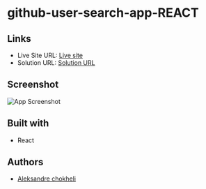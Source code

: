 # github-user-search-app-REACT

## Links

- Live Site URL: [Live site](https://tip-calculator-app-topaz.vercel.app/)
- Solution URL: [Solution URL](https://github.com/aleksandrre/tip-calculator-app)

## Screenshot
![App Screenshot](https://user-images.githubusercontent.com/108459639/223813183-94b11226-6f64-4017-8b3b-1bf988b2a75f.jpg)
## Built with
- React

## Authors
- [Aleksandre chokheli](https://github.com/aleksandrre)

